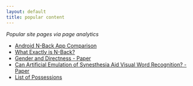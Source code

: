 ```yaml
---
layout: default
title: popular content
---
```


<p><em>Popular site pages via page analytics</em></p>

<ul>
	<li><a href="/main/2011/8/10/android-n-back-app-comparison.html">Android N-Back App Comparison</a></li>
	<li><a href="/main/2011/8/9/what-exactly-is-n-back.html">What Exactly is N-Back?</a></li>
	<li><a href="/essays/2012/03/11/gender-and-directness-paper.html">Gender and Directness - Paper</a></li>
	<li><a href="/essays/2011/06/02/can-artificial-emulation-of-synesthesia-paper.html">Can Artificial Emulation of Synesthesia Aid Visual Word Recognition? - Paper</a></li>
	<li><a href="/listofpossessions.html">List of Possessions</a></li>
</ul>
